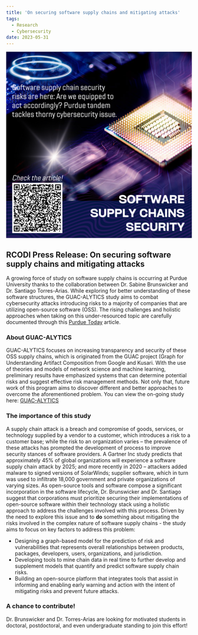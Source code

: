 ```yaml
---
title: 'On securing software supply chains and mitigating attacks'
tags:
  - Research
  - Cybersecurity
date: 2023-05-31
---
```


![Mitigating software supply chain attacks](OSS.png)

## RCODI Press Release: On securing software supply chains and mitigating attacks

A growing force of study on software supply chains is occurring at Purdue University thanks to the collaboration between Dr. Sabine Brunswicker and Dr. Santiago Torres-Arias. While exploring for better understanding of these software structures, the GUAC-ALYTICS study aims to combat cybersecurity attacks introducing risks to a majority of companies that are utilizing open-source software (OSS). The rising challenges and holistic approaches when taking on this under-resourced topic are carefully documented through this [Purdue Today]( https://www.purdue.edu/newsroom/releases/2023/Q2/software-supply-chain-security-risks-are-here-are-we-equipped-to-act-accordingly-purdue-tandem-tackles-thorny-cybersecurity-issue.html) article.

### About GUAC-ALYTICS
GUAC-ALYTICS focuses on increasing transparency and security of these OSS supply chains, which is originated from the GUAC project (Graph for Understanding Artifact Composition from Google and Kusari. With the use of theories and models of network science and machine learning, preliminary results have emphasized systems that can determine potential risks and suggest effective risk management methods. Not only that, future work of this program aims to discover different and better approaches to overcome the aforementioned problem. You can view the on-going study here: [GUAC-ALYTICS]( https://rcodi.org/project/guac-alytics/)

### The importance of this study
A supply chain attack is a breach and compromise of goods, services, or technology supplied by a vendor to a customer, which introduces a risk to a customer base; while the risk to an organization varies – the prevalence of these attacks has prompted the development of process to improve security stances of software providers.
A Gartner Inc study predicts that approximately 45% of global organizations will experience a software supply chain attack by 2025; and more recently in 2020 – attackers added malware to signed versions of SolarWinds; supplier software, which in turn was used to infiltrate 18,000 government and private organizations of varying sizes.
As open-source tools and software compose a significant incorporation in the software lifecycle, Dr. Brunswicker and Dr. Santiago suggest that corporations must prioritize securing their implementations of open-source software within their technology stack using a holistic approach to address the challenges involved with this process.
Driven by the need to explore this issue and to **do** something about mitigating the risks involved in the complex nature of software supply chains - the study aims to focus on key factors to address this problem:

- Designing a graph-based model for the prediction of risk and vulnerabilities that represents overall relationships between products, packages, developers, users, organizations, and jurisdiction.
- Developing tools to mine chain data in real time to further develop and supplement models that quantify and predict software supply chain risks.
- Building an open-source platform that integrates tools that assist in informing and enabling early warning and action with the intent of mitigating risks and prevent future attacks.

### A chance to contribute!
Dr. Brunswicker and Dr. Torres-Arias are looking for motivated students in doctoral, postdoctoral, and even undergraduate standing to join this effort!
